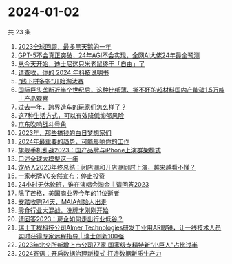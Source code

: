 # 2024-01-02

共 23 条

<!-- BEGIN 36KR -->
<!-- 最后更新时间 2024-01-02 04:06:13 +0800 -->
1. [2023全球回顾，最多黑天鹅的一年](https://36kr.com/p/2584697416181127)
1. [GPT-5不会真正突破，24年AGI不会实现，全网AI大佬24年最全预测](https://36kr.com/p/2585693745784200)
1. [从今天开始，迪士尼这只米老鼠终于「自由」了](https://36kr.com/p/2585561606219401)
1. [请查收，你的 2024 年科技说明书](https://36kr.com/p/2585329608729990)
1. [“线下拼多多”开始淘汰赛](https://36kr.com/p/2576996415348866)
1. [国际巨头垄断近半个世纪后，这种比纸薄、撕不坏的超材料国内产能破1.5万吨 ｜产品观察](https://36kr.com/p/2584834238146181)
1. [过去一年，跨界造车的玩家们怎么样了？](https://36kr.com/p/2584708227030918)
1. [这7种生活方式，可以有效降低抑郁风险](https://36kr.com/p/2534987758183943)
1. [京东吹响战斗号角](https://36kr.com/p/2581988704265607)
1. [2023年，那些搞钱的白日梦想家们](https://36kr.com/p/2582545201505664)
1. [2024年最重要的趋势，可能影响你的工作](https://36kr.com/p/2585382868362629)
1. [旗舰手机乱战2023：国产品牌与iPhone上演群架模式](https://36kr.com/p/2585481789316999)
1. [口述全球大模型这一年](https://36kr.com/p/2584625392657795)
1. [饮品人2023年终总结：闭店潮和开店潮同时上演，越来越看不懂？](https://36kr.com/p/2583989360748164)
1. [一家老牌VC突然宣布：停止投资](https://36kr.com/p/2584075494696577)
1. [24小时无休轮班，谁在演唱会淘金｜请回答2023](https://36kr.com/p/2583906793678212)
1. [除了芒格，美国商业界今年的11位逝者](https://36kr.com/p/2582730134070660)
1. [安踏收购74天，MAIA创始人出走](https://36kr.com/p/2582709750490505)
1. [零食行业大混战，洗牌才刚刚开始](https://36kr.com/p/2583258163390080)
1. [请回答2023：房企如何走出行业低谷？](https://36kr.com/p/2584795608082049)
1. [瑞士工程科技公司Almer Technologies研发工业用AR眼镜，让一线技术人员实时获得专家远程指导 | 瑞士创新100强](https://36kr.com/p/2584838598664073)
1. [2023年北交所新增上市公司77家 国家级专精特新“小巨人”占比过半](https://36kr.com/p/2585823212889731)
1. [2024寄语：开启数据治理新模式 打造数据新质生产力](https://36kr.com/p/2585343868953988)
<!-- END 36KR -->
